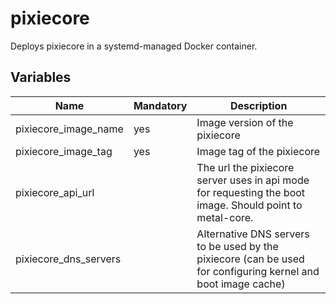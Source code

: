 # pixiecore

Deploys pixiecore in a systemd-managed Docker container.

## Variables

| Name                  | Mandatory | Description                                                                                                   |
| --------------------- | --------- | ------------------------------------------------------------------------------------------------------------- |
| pixiecore_image_name  | yes       | Image version of the pixiecore                                                                                |
| pixiecore_image_tag   | yes       | Image tag of the pixiecore                                                                                    |
| pixiecore_api_url     |           | The url the pixiecore server uses in api mode for requesting the boot image. Should point to metal-core.      |
| pixiecore_dns_servers |           | Alternative DNS servers to be used by the pixiecore (can be used for configuring kernel and boot image cache) | 
